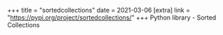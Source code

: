 +++
title = "sortedcollections"
date = 2021-03-06
[extra]
link = "https://pypi.org/project/sortedcollections/"
+++
Python library - Sorted Collections

